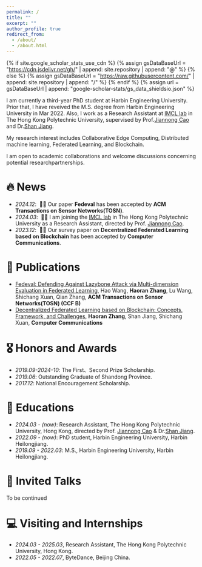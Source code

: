 ```yaml
---
permalink: /
title: ""
excerpt: ""
author_profile: true
redirect_from: 
  - /about/
  - /about.html
---
```


{% if site.google_scholar_stats_use_cdn %}
{% assign gsDataBaseUrl = "https://cdn.jsdelivr.net/gh/" | append: site.repository | append: "@" %}
{% else %}
{% assign gsDataBaseUrl = "https://raw.githubusercontent.com/" | append: site.repository | append: "/" %}
{% endif %}
{% assign url = gsDataBaseUrl | append: "google-scholar-stats/gs_data_shieldsio.json" %}

<span class='anchor' id='about-me'></span>

I am currently a third-year PhD student at Harbin Engineering University. Prior that, I have reveived the M.S. degree from Harbin Engineering University in Mar 2022. Also, I work as a Research Assistant at <a href='https://www4.comp.polyu.edu.hk/~labimcl/index.html'>IMCL lab</a> in The Hong Kong Polytechnic University, supervised by Prof.<a href='https://www4.comp.polyu.edu.hk/~csjcao/'>Jiannong Cao</a> and Dr.<a href='https://www4.comp.polyu.edu.hk/~shanjiang/'>Shan Jiang</a>.

My research interest includes Collaborative Edge Computing, Distributed machine learning, Federated Learning, and Blockchain.

I am open to academic collaborations and welcome discussions concerning potential researchpartnerships.

# 🔥 News
- *2024.12*: &nbsp;🎉🎉 Our paper **Fedeval** has been accepted by **ACM Transactions on Sensor Networks(TOSN)**.
- *2024.03*: &nbsp;🎉🎉 I am joining the <a href='https://www4.comp.polyu.edu.hk/~labimcl/index.html'>IMCL lab</a> in The Hong Kong Polytechnic University as a Research Assistant, directed by Prof. <a href='https://www4.comp.polyu.edu.hk/~csjcao/'>Jiannong Cao</a>. 
- *2023.12*: &nbsp;🎉🎉 Our survey paper on **Decentralized Federated Learning based on Blockchain** has been accepted by **Computer Communications**.

# 📝 Publications 

- [Fedeval: Defending Against Lazybone Attack via Multi-dimension Evaluation in Federated Learning](https://dl.acm.org/doi/abs/10.1145/3703631), Hao Wang, **Haoran Zhang**, Lu Wang, Shichang Xuan, Qian Zhang, **ACM Transactions on Sensor Networks(TOSN) (CCF B)**
- [Decentralized Federated Learning based on Blockchain: Concepts, Framework, and Challenges](https://www.sciencedirect.com/science/article/pii/S0140366423004851), **Haoran Zhang**, Shan Jiang, Shichang Xuan, **Computer Communications**

# 🎖 Honors and Awards
- *2019.09-2024-10*: The First、Second Prize Scholarship.
- *2019.06*: Outstanding Graduate of Shandong Province.
- *2017.12*: National Encouragement Scholarship.

# 📖 Educations
- *2024.03 - (now)*: Research Assistant, The Hong Kong Polytechnic University, Hong Kong, directed by Prof. <a href='https://www4.comp.polyu.edu.hk/~csjcao/'>Jiannong Cao</a> & Dr.<a href='https://www4.comp.polyu.edu.hk/~shanjiang/'>Shan Jiang</a>.
- *2022.09 - (now)*: PhD student, Harbin Engineering University, Harbin Heilongjiang.
- *2019.09 - 2022.03*: M.S., Harbin Engineering University, Harbin Heilongjiang.  

# 💬 Invited Talks
To be continued

# 💻 Visiting and Internships
- *2024.03 - 2025.03*, Research Assistant, The Hong Kong Polytechnic University, Hong Kong.
- *2022.05 - 2022.07*, ByteDance, Beijing China.
